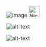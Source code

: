 ![image](https://imgur.com/rDTmn8s.png)
[<img align="centre" alt="Nick | LinkedIn" width="30px" src="https://cdn.jsdelivr.net/npm/simple-icons@v3/icons/linkedin.svg" />](https://www.linkedin.com/in/nick-butler-4a7986a3/)

![alt-text](https://media.giphy.com/media/Jrep9ZLnjDcVsHlGEY/giphy.gif)

![alt-text](https://media.giphy.com/media/Phf4AdXoIwKeSPiswl/giphy.gif)
